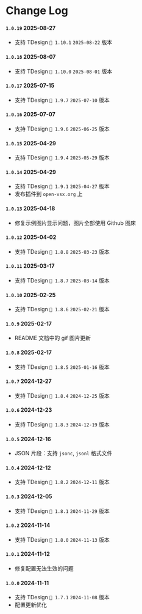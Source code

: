 # Change Log

<!-- All notable changes to the "tdesign-miniprogram-snippets" extension will be documented in this file. -->

<!-- Check [Keep a Changelog](http://keepachangelog.com/) for recommendations on how to structure this file. -->
<!-- 
## [Unreleased]

- Initial release -->

<!-- ## Prerelease -->

<!-- - Nothing yet! -->

<!-- #### Unreleased -->

<!-- - `wxml` 组件标签悬停提示 -->
<!-- - `js` 通用代码片段
- `wxss` 通用代码片段 -->

#### `1.0.19` 2025-08-27

- 支持 TDesign `🌈 1.10.1` `2025-08-22` 版本

#### `1.0.18` 2025-08-07

- 支持 TDesign `🌈 1.10.0` `2025-08-01` 版本


#### `1.0.17` 2025-07-15

- 支持 TDesign `🌈 1.9.7` `2025-07-10` 版本

#### `1.0.16` 2025-07-07

- 支持 TDesign `🌈 1.9.6` `2025-06-25` 版本

#### `1.0.15` 2025-04-29

- 支持 TDesign `🌈 1.9.4` `2025-05-29` 版本
  
#### `1.0.14` 2025-04-29

- 支持 TDesign `🌈 1.9.1` `2025-04-27` 版本
- 发布插件到 `open-vsx.org` 上

#### `1.0.13` 2025-04-18

- 修复示例图片显示问题，图片全部使用 Github 图床

#### `1.0.12` 2025-04-02

- 支持 TDesign `🌈 1.8.8` `2025-03-23` 版本

#### `1.0.11` 2025-03-17

- 支持 TDesign `🌈 1.8.7` `2025-03-14` 版本

#### `1.0.10` 2025-02-25

- 支持 TDesign `🌈 1.8.6` `2025-02-21` 版本

#### `1.0.9` 2025-02-17

- README 文档中的 gif 图片更新

#### `1.0.8` 2025-02-17

- 支持 TDesign `🌈 1.8.5` `2025-01-16` 版本

#### `1.0.7` 2024-12-27

- 支持 TDesign `🌈 1.8.4` `2024-12-25` 版本

#### `1.0.6` 2024-12-23

- 支持 TDesign `🌈 1.8.3` `2024-12-19` 版本

#### `1.0.5` 2024-12-16

- JSON 片段：支持 `jsonc`, `jsonl` 格式文件

#### `1.0.4` 2024-12-12

- 支持 TDesign `🌈 1.8.2` `2024-12-11` 版本

#### `1.0.3` 2024-12-05

- 支持 TDesign `🌈 1.8.1` `2024-11-29` 版本

#### `1.0.2` 2024-11-14

- 支持 TDesign `🌈 1.8.0` `2024-11-13` 版本

#### `1.0.1` 2024-11-12

- 修复配置无法生效的问题

#### `1.0.0` 2024-11-11

- 支持 TDesign `🌈 1.7.1` `2024-11-08` 版本
- 配置更新优化

<!-- #### `0.0.18` 2024-11-08

- 资源管理器中右键目录，新增两个菜单: `创建小程序页面` , `创建小程序组件` (可能其他插件有支持，默认`关闭`，可在插件 `设置` 中开启) 
- 支持在 `wxml` 页面，`alt + 点击自定义组件的标签名` 跳转到对应的组件页面 (可能其他插件有支持，默认`关闭`，可在插件 `设置` 中开启) 
- 支持`组件高亮`, 支持修改`组件高亮`的颜色，支持修改`不需要组件高亮`的数组 (可能其他插件有支持，默认`关闭`，可在插件 `设置` 中开启) 

#### `0.0.17` 2024-11-05

- 支持语法高亮
- [微信小程序原生](https://developers.weixin.qq.com/miniprogram/dev/reference/) `框架接口` 片段，`js` 中使用 `wx-` 触发提示，如：`wx-onLoad`, `wx-onShow`
- 微信小程序原生 `WXMl 语法参考` 片段，`wxml` 中使用 `wx:`，`wxml-` 触发提示，如：`wx:if`, `wxml-template`
- 微信小程序原生 `WXS 语法参考` 片段，`wxml` 中使用 `wxs` 触发提示


#### `0.0.16` 2024-11-01

- Update some resource files

#### `0.0.15` 2024-10-30

- 组件中输入`空格`可触发属性值自动补全
- 支持 TDesign `🌈 1.7.0` `2024-10-25` 版本 -->

<!-- #### `0.0.14` 2024-10-25

- `td-` 关键词改为 `t-`

#### `0.0.13` 2024-10-24

- 降低对 VS Code 的版本依赖，兼容 Cursor 编辑器

#### `0.0.12` 2024-10-19

- 文档更新：添加示例图片

#### `0.0.11` 2024-10-19

- `wxml` 组件标签悬停提示：快捷打开该组件官网

#### `0.0.10` 2024-10-17

- 更换插件名称 `TDesign Miniprogram Snippets`
- 修复 `json` 部分代码片段的 bug
- 新增 `wxml` 部分代码片段

#### `0.0.9` 2024-10-16

- README.md 文案修改和图片地址更新

#### `0.0.8` 2024-10-15

- `wxml` - 支持 TDesign 中 反馈 大类中的组件 - **全部组件已完成**
- `json` - 支持 TDesign 中 反馈 大类中的组件引用 - **全部组件已完成**
- `js` - 支持 TDesign 中 组件引入，指令调用 - **全部组件已完成**

#### `0.0.7` 2024-10-15

- 修复 `js` 文件 不被识别的 bug

#### `0.0.6` 2024-10-14

- `wxml` - 支持 TDesign 中 数据展示 大类中的组件
- `json` - 支持 TDesign 中 数据展示 大类中的组件引用

#### `0.0.5` 2024-10-13

- 更新 logo

#### `0.0.4` 2024-10-13

- `wxml` - 支持 TDesign 中 输入 大类中的组件
- `json` - 支持 TDesign 中 输入 大类中的组件引用

#### `0.0.3` 2024-10-12

- 更新 [README.md](https://marketplace.visualstudio.com/items?itemName=SeptWong.tdesign-miniprogram-snippets)
- 更新 [CHANGELOG.md](https://marketplace.visualstudio.com/items/SeptWong.tdesign-miniprogram-snippets/changelog)

#### `0.0.2` 2024-10-12

- `wxml` - 支持 TDesign 中 基础，导航 两个大类中的组件
- `json` - 支持 TDesign 中 基础，导航 两个大类中的组件引用

#### `0.0.1` 2024-10-11

- Initial release -->
